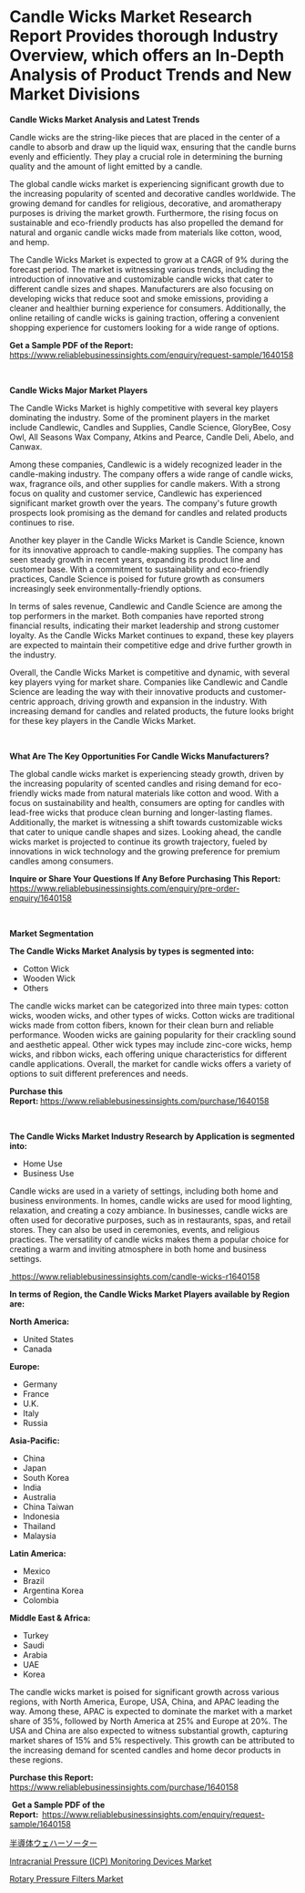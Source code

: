 <p><h1>Candle Wicks Market Research Report Provides thorough Industry Overview, which offers an In-Depth Analysis of Product Trends and New Market Divisions</h1></p><p><strong>Candle Wicks Market Analysis and Latest Trends</strong></p>
<p><p>Candle wicks are the string-like pieces that are placed in the center of a candle to absorb and draw up the liquid wax, ensuring that the candle burns evenly and efficiently. They play a crucial role in determining the burning quality and the amount of light emitted by a candle.</p><p>The global candle wicks market is experiencing significant growth due to the increasing popularity of scented and decorative candles worldwide. The growing demand for candles for religious, decorative, and aromatherapy purposes is driving the market growth. Furthermore, the rising focus on sustainable and eco-friendly products has also propelled the demand for natural and organic candle wicks made from materials like cotton, wood, and hemp.</p><p>The Candle Wicks Market is expected to grow at a CAGR of 9% during the forecast period. The market is witnessing various trends, including the introduction of innovative and customizable candle wicks that cater to different candle sizes and shapes. Manufacturers are also focusing on developing wicks that reduce soot and smoke emissions, providing a cleaner and healthier burning experience for consumers. Additionally, the online retailing of candle wicks is gaining traction, offering a convenient shopping experience for customers looking for a wide range of options.</p></p>
<p><strong>Get a Sample PDF of the Report:&nbsp;</strong> <a href="https://www.reliablebusinessinsights.com/enquiry/request-sample/1640158">https://www.reliablebusinessinsights.com/enquiry/request-sample/1640158</a></p>
<p>&nbsp;</p>
<p><strong>Candle Wicks Major Market Players</strong></p>
<p><p>The Candle Wicks Market is highly competitive with several key players dominating the industry. Some of the prominent players in the market include Candlewic, Candles and Supplies, Candle Science, GloryBee, Cosy Owl, All Seasons Wax Company, Atkins and Pearce, Candle Deli, Abelo, and Canwax.</p><p>Among these companies, Candlewic is a widely recognized leader in the candle-making industry. The company offers a wide range of candle wicks, wax, fragrance oils, and other supplies for candle makers. With a strong focus on quality and customer service, Candlewic has experienced significant market growth over the years. The company's future growth prospects look promising as the demand for candles and related products continues to rise.</p><p>Another key player in the Candle Wicks Market is Candle Science, known for its innovative approach to candle-making supplies. The company has seen steady growth in recent years, expanding its product line and customer base. With a commitment to sustainability and eco-friendly practices, Candle Science is poised for future growth as consumers increasingly seek environmentally-friendly options.</p><p>In terms of sales revenue, Candlewic and Candle Science are among the top performers in the market. Both companies have reported strong financial results, indicating their market leadership and strong customer loyalty. As the Candle Wicks Market continues to expand, these key players are expected to maintain their competitive edge and drive further growth in the industry.</p><p>Overall, the Candle Wicks Market is competitive and dynamic, with several key players vying for market share. Companies like Candlewic and Candle Science are leading the way with their innovative products and customer-centric approach, driving growth and expansion in the industry. With increasing demand for candles and related products, the future looks bright for these key players in the Candle Wicks Market.</p></p>
<p>&nbsp;</p>
<p><strong>What Are The Key Opportunities For Candle Wicks Manufacturers?</strong></p>
<p><p>The global candle wicks market is experiencing steady growth, driven by the increasing popularity of scented candles and rising demand for eco-friendly wicks made from natural materials like cotton and wood. With a focus on sustainability and health, consumers are opting for candles with lead-free wicks that produce clean burning and longer-lasting flames. Additionally, the market is witnessing a shift towards customizable wicks that cater to unique candle shapes and sizes. Looking ahead, the candle wicks market is projected to continue its growth trajectory, fueled by innovations in wick technology and the growing preference for premium candles among consumers.</p></p>
<p><strong>Inquire or Share Your Questions If Any Before Purchasing This Report:</strong> <a href="https://www.reliablebusinessinsights.com/enquiry/pre-order-enquiry/1640158">https://www.reliablebusinessinsights.com/enquiry/pre-order-enquiry/1640158</a></p>
<p>&nbsp;</p>
<p><strong>Market Segmentation</strong></p>
<p><strong>The Candle Wicks Market Analysis by types is segmented into:</strong></p>
<p><ul><li>Cotton Wick</li><li>Wooden Wick</li><li>Others</li></ul></p>
<p><p>The candle wicks market can be categorized into three main types: cotton wicks, wooden wicks, and other types of wicks. Cotton wicks are traditional wicks made from cotton fibers, known for their clean burn and reliable performance. Wooden wicks are gaining popularity for their crackling sound and aesthetic appeal. Other wick types may include zinc-core wicks, hemp wicks, and ribbon wicks, each offering unique characteristics for different candle applications. Overall, the market for candle wicks offers a variety of options to suit different preferences and needs.</p></p>
<p><strong>Purchase this Report:&nbsp;</strong><a href="https://www.reliablebusinessinsights.com/purchase/1640158">https://www.reliablebusinessinsights.com/purchase/1640158</a></p>
<p>&nbsp;</p>
<p><strong>The Candle Wicks Market Industry Research by Application is segmented into:</strong></p>
<p><ul><li>Home Use</li><li>Business Use</li></ul></p>
<p><p>Candle wicks are used in a variety of settings, including both home and business environments. In homes, candle wicks are used for mood lighting, relaxation, and creating a cozy ambiance. In businesses, candle wicks are often used for decorative purposes, such as in restaurants, spas, and retail stores. They can also be used in ceremonies, events, and religious practices. The versatility of candle wicks makes them a popular choice for creating a warm and inviting atmosphere in both home and business settings.</p></p>
<p><a href="https://www.reliablebusinessinsights.com/candle-wicks-r1640158">&nbsp;https://www.reliablebusinessinsights.com/candle-wicks-r1640158</a></p>
<p><strong>In terms of Region, the Candle Wicks Market Players available by Region are:</strong></p>
<p>
    <p> <strong> North America: </strong>
        <ul>
            <li>United States</li>
            <li>Canada</li>
        </ul>
        </p> 
    <p> <strong> Europe: </strong>
        <ul>
            <li>Germany</li>
            <li>France</li>
            <li>U.K.</li>
            <li>Italy</li>
            <li>Russia</li>
        </ul>
        </p> 
    <p> <strong> Asia-Pacific: </strong>
        <ul>
            <li>China</li>
            <li>Japan</li>
            <li>South Korea</li>
            <li>India</li>
            <li>Australia</li>
            <li>China Taiwan</li>
            <li>Indonesia</li>
            <li>Thailand</li>
            <li>Malaysia</li>
        </ul>
        </p> 
    <p> <strong> Latin America: </strong>
        <ul>
            <li>Mexico</li>
            <li>Brazil</li>
            <li>Argentina Korea</li>
            <li>Colombia</li>
        </ul>
        </p> 
    <p> <strong> Middle East & Africa: </strong>
        <ul>
            <li>Turkey</li>
            <li>Saudi</li>
            <li>Arabia</li>
            <li>UAE</li>
            <li>Korea</li>
        </ul>
    </p>
    </p>
<p><p>The candle wicks market is poised for significant growth across various regions, with North America, Europe, USA, China, and APAC leading the way. Among these, APAC is expected to dominate the market with a market share of 35%, followed by North America at 25% and Europe at 20%. The USA and China are also expected to witness substantial growth, capturing market shares of 15% and 5% respectively. This growth can be attributed to the increasing demand for scented candles and home decor products in these regions.</p></p>
<p><strong>Purchase this Report: </strong><a href="https://www.reliablebusinessinsights.com/purchase/1640158">https://www.reliablebusinessinsights.com/purchase/1640158</a></p>
<p>&nbsp;<strong>Get a Sample PDF of the Report:&nbsp;&nbsp;</strong><a href="https://www.reliablebusinessinsights.com/enquiry/request-sample/1640158">https://www.reliablebusinessinsights.com/enquiry/request-sample/1640158</a></p>
<p><strong></strong></p>
<p><p><a href="https://github.com/CarlieShields/Market-Research-Report-List-1/blob/main/2647402171337.md">半導体ウェハーソーター</a></p><p><a href="https://github.com/BryceTownsendr/Market-Research-Report-List-5/blob/main/intracranial-pressure-icp-monitoring-devices-market.md">Intracranial Pressure (ICP) Monitoring Devices Market</a></p><p><a href="https://github.com/caicuccucga/Market-Research-Report-List-1/blob/main/rotary-pressure-filters-market.md">Rotary Pressure Filters Market</a></p></p>